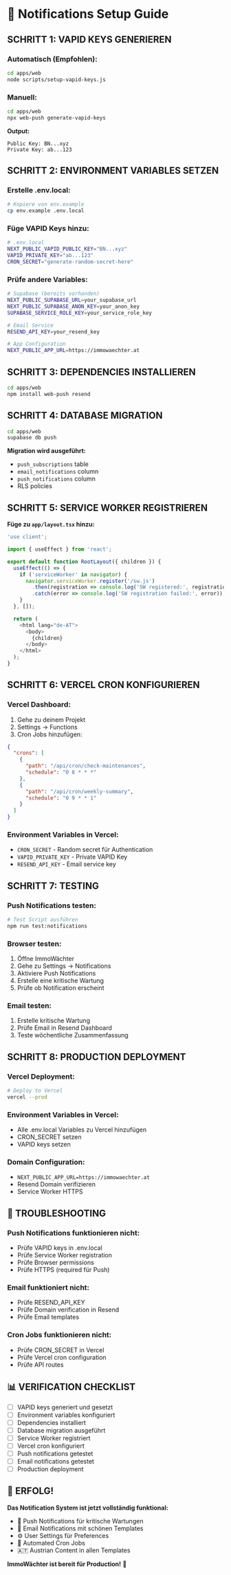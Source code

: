 # 🔔 Notifications Setup Guide

## **SCHRITT 1: VAPID KEYS GENERIEREN**

### **Automatisch (Empfohlen):**
```bash
cd apps/web
node scripts/setup-vapid-keys.js
```

### **Manuell:**
```bash
cd apps/web
npx web-push generate-vapid-keys
```

**Output:**
```
Public Key: BN...xyz
Private Key: ab...123
```

## **SCHRITT 2: ENVIRONMENT VARIABLES SETZEN**

### **Erstelle .env.local:**
```bash
# Kopiere von env.example
cp env.example .env.local
```

### **Füge VAPID Keys hinzu:**
```bash
# .env.local
NEXT_PUBLIC_VAPID_PUBLIC_KEY="BN...xyz"
VAPID_PRIVATE_KEY="ab...123"
CRON_SECRET="generate-random-secret-here"
```

### **Prüfe andere Variables:**
```bash
# Supabase (bereits vorhanden)
NEXT_PUBLIC_SUPABASE_URL=your_supabase_url
NEXT_PUBLIC_SUPABASE_ANON_KEY=your_anon_key
SUPABASE_SERVICE_ROLE_KEY=your_service_role_key

# Email Service
RESEND_API_KEY=your_resend_key

# App Configuration
NEXT_PUBLIC_APP_URL=https://immowaechter.at
```

## **SCHRITT 3: DEPENDENCIES INSTALLIEREN**

```bash
cd apps/web
npm install web-push resend
```

## **SCHRITT 4: DATABASE MIGRATION**

```bash
cd apps/web
supabase db push
```

**Migration wird ausgeführt:**
- `push_subscriptions` table
- `email_notifications` column
- `push_notifications` column
- RLS policies

## **SCHRITT 5: SERVICE WORKER REGISTRIEREN**

**Füge zu `app/layout.tsx` hinzu:**
```javascript
'use client';

import { useEffect } from 'react';

export default function RootLayout({ children }) {
  useEffect(() => {
    if ('serviceWorker' in navigator) {
      navigator.serviceWorker.register('/sw.js')
        .then(registration => console.log('SW registered:', registration))
        .catch(error => console.log('SW registration failed:', error));
    }
  }, []);

  return (
    <html lang="de-AT">
      <body>
        {children}
      </body>
    </html>
  );
}
```

## **SCHRITT 6: VERCEL CRON KONFIGURIEREN**

### **Vercel Dashboard:**
1. Gehe zu deinem Projekt
2. Settings → Functions
3. Cron Jobs hinzufügen:

```json
{
  "crons": [
    {
      "path": "/api/cron/check-maintenances",
      "schedule": "0 8 * * *"
    },
    {
      "path": "/api/cron/weekly-summary", 
      "schedule": "0 9 * * 1"
    }
  ]
}
```

### **Environment Variables in Vercel:**
- `CRON_SECRET` - Random secret für Authentication
- `VAPID_PRIVATE_KEY` - Private VAPID Key
- `RESEND_API_KEY` - Email service key

## **SCHRITT 7: TESTING**

### **Push Notifications testen:**
```bash
# Test Script ausführen
npm run test:notifications
```

### **Browser testen:**
1. Öffne ImmoWächter
2. Gehe zu Settings → Notifications
3. Aktiviere Push Notifications
4. Erstelle eine kritische Wartung
5. Prüfe ob Notification erscheint

### **Email testen:**
1. Erstelle kritische Wartung
2. Prüfe Email in Resend Dashboard
3. Teste wöchentliche Zusammenfassung

## **SCHRITT 8: PRODUCTION DEPLOYMENT**

### **Vercel Deployment:**
```bash
# Deploy to Vercel
vercel --prod
```

### **Environment Variables in Vercel:**
- Alle .env.local Variables zu Vercel hinzufügen
- CRON_SECRET setzen
- VAPID keys setzen

### **Domain Configuration:**
- `NEXT_PUBLIC_APP_URL=https://immowaechter.at`
- Resend Domain verifizieren
- Service Worker HTTPS

## **🔧 TROUBLESHOOTING**

### **Push Notifications funktionieren nicht:**
- Prüfe VAPID keys in .env.local
- Prüfe Service Worker registration
- Prüfe Browser permissions
- Prüfe HTTPS (required für Push)

### **Email funktioniert nicht:**
- Prüfe RESEND_API_KEY
- Prüfe Domain verification in Resend
- Prüfe Email templates

### **Cron Jobs funktionieren nicht:**
- Prüfe CRON_SECRET in Vercel
- Prüfe Vercel cron configuration
- Prüfe API routes

## **📊 VERIFICATION CHECKLIST**

- [ ] VAPID keys generiert und gesetzt
- [ ] Environment variables konfiguriert
- [ ] Dependencies installiert
- [ ] Database migration ausgeführt
- [ ] Service Worker registriert
- [ ] Vercel cron konfiguriert
- [ ] Push notifications getestet
- [ ] Email notifications getestet
- [ ] Production deployment

## **🎉 ERFOLG!**

**Das Notification System ist jetzt vollständig funktional:**
- 🔔 Push Notifications für kritische Wartungen
- 📧 Email Notifications mit schönen Templates
- ⚙️ User Settings für Preferences
- 🤖 Automated Cron Jobs
- 🇦🇹 Austrian Content in allen Templates

**ImmoWächter ist bereit für Production!** 🚀





